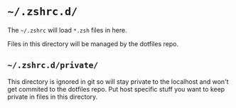 # `~/.zshrc.d/`

The `~/.zshrc` will load `*.zsh` files in here.

Files in this directory will be managed by the dotfiles repo.

## `~/.zshrc.d/private/`

This directory is ignored in git so will stay private to the localhost and won't get commited to the dotfiles repo.
Put host specific stuff you want to keep private in files in this directory.
